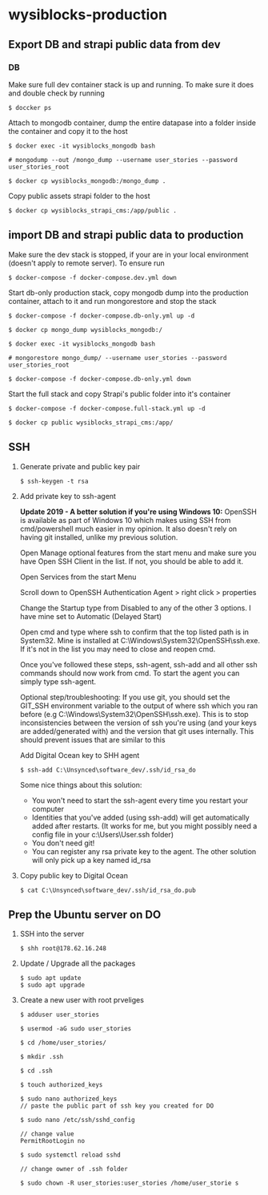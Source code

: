 # wysiblocks-production

## Export DB and strapi public data from dev

### DB

Make sure full dev container stack is up and running. To make sure it does and double check by running

```
$ doccker ps
```

Attach to mongodb container, dump the entire datapase into a folder inside the container and copy it to the host

```
$ docker exec -it wysiblocks_mongodb bash

# mongodump --out /mongo_dump --username user_stories --password user_stories_root

$ docker cp wysiblocks_mongodb:/mongo_dump .

```

Copy public assets strapi folder to the host

```
$ docker cp wysiblocks_strapi_cms:/app/public .
```

## import DB and strapi public data to production

Make sure the dev stack is stopped, if your are in your local environment (doesn't apply to remote server). To ensure run

```
$ docker-compose -f docker-compose.dev.yml down
```

Start db-only production stack, copy mongodb dump into the production container, attach to it and run mongorestore and stop the stack

```
$ docker-compose -f docker-compose.db-only.yml up -d

$ docker cp mongo_dump wysiblocks_mongodb:/

$ docker exec -it wysiblocks_mongodb bash

# mongorestore mongo_dump/ --username user_stories --password user_stories_root

$ docker-compose -f docker-compose.db-only.yml down
```

Start the full stack and copy Strapi's public folder into it's container

```
$ docker-compose -f docker-compose.full-stack.yml up -d

$ docker cp public wysiblocks_strapi_cms:/app/
```

## SSH

1. Generate private and public key pair

   ```
   $ ssh-keygen -t rsa
   ```

2. Add private key to ssh-agent

   **Update 2019 - A better solution if you're using Windows 10:** OpenSSH is available as part of Windows 10 which makes using SSH from cmd/powershell much easier in my opinion. It also doesn't rely on having git installed, unlike my previous solution.

   Open Manage optional features from the start menu and make sure you have Open SSH Client in the list. If not, you should be able to add it.

   Open Services from the start Menu

   Scroll down to OpenSSH Authentication Agent > right click > properties

   Change the Startup type from Disabled to any of the other 3 options. I have mine set to Automatic (Delayed Start)

   Open cmd and type where ssh to confirm that the top listed path is in System32. Mine is installed at C:\Windows\System32\OpenSSH\ssh.exe. If it's not in the list you may need to close and reopen cmd.

   Once you've followed these steps, ssh-agent, ssh-add and all other ssh commands should now work from cmd. To start the agent you can simply type ssh-agent.

   Optional step/troubleshooting: If you use git, you should set the GIT_SSH environment variable to the output of where ssh which you ran before (e.g C:\Windows\System32\OpenSSH\ssh.exe). This is to stop inconsistencies between the version of ssh you're using (and your keys are added/generated with) and the version that git uses internally. This should prevent issues that are similar to this

   Add Digital Ocean key to SHH agent

   ```
   $ ssh-add C:\Unsynced\software_dev/.ssh/id_rsa_do

   ```

   Some nice things about this solution:

   - You won't need to start the ssh-agent every time you restart your computer
   - Identities that you've added (using ssh-add) will get automatically added after restarts. (It works for me, but you might possibly need a config file in your c:\Users\User\.ssh folder)
   - You don't need git!
   - You can register any rsa private key to the agent. The other solution will only pick up a key named id_rsa

3. Copy public key to Digital Ocean
   ```
   $ cat C:\Unsynced\software_dev/.ssh/id_rsa_do.pub
   ```

## Prep the Ubuntu server on DO

1. SSH into the server
   ```
   $ shh root@178.62.16.248
   ```
2. Update / Upgrade all the packages
   ```
   $ sudo apt update
   $ sudo apt upgrade
   ```
3. Create a new user with root prveliges

   ```
   $ adduser user_stories

   $ usermod -aG sudo user_stories

   $ cd /home/user_stories/

   $ mkdir .ssh

   $ cd .ssh

   $ touch authorized_keys

   $ sudo nano authorized_keys
   // paste the public part of ssh key you created for DO

   $ sudo nano /etc/ssh/sshd_config

   // change value
   PermitRootLogin no

   $ sudo systemctl reload sshd

   // change owner of .ssh folder

   $ sudo chown -R user_stories:user_stories /home/user_storie s
   ```
